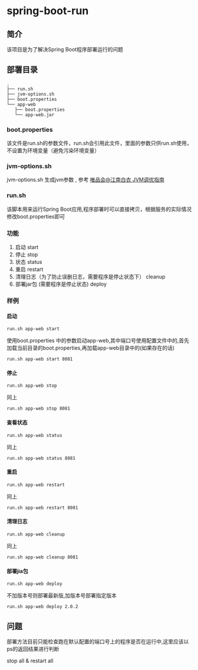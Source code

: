 # spring-boot-run

## 简介
该项目是为了解决Spring Boot程序部署运行的问题

## 部署目录

```
.
├── run.sh
├── jvm-options.sh
├── boot.properties
└── app-web
   ├── boot.properties
   └── app-web.jar
```

### boot.properties
该文件是run.sh的参数文件，run.sh会引用此文件，里面的参数只供run.sh使用，不设置为环境变量（避免污染环境变量）

### jvm-options.sh
jvm-options.sh 生成jvm参数 , 参考 [唯品会@江南白衣 JVM调优指南](https://github.com/vipshop/vjtools/blob/master/vjstar/src/main/script/jvm-options/jvm-options.sh)

### run.sh
该脚本用来运行Spring Boot应用,程序部署时可以直接拷贝，根据服务的实际情况修改boot.properties即可

### 功能
1. 启动 start
2. 停止 stop
3. 状态 status
4. 重启 restart
5. 清理日志（为了防止误删日志，需要程序是停止状态下） cleanup
6. 部署jar包 (需要程序是停止状态)  deploy

### 样例

#### 启动
```
run.sh app-web start

```
使用boot.properties 中的参数启动app-web,其中端口号使用配置文件中的,首先加载当前目录的boot.properties,再加载app-web目录中的(如果存在的话)

```
run.sh app-web start 8081

```

#### 停止
```
run.sh app-web stop

```
同上

```
run.sh app-web stop 8081

```

#### 查看状态
```
run.sh app-web status

```
同上

```
run.sh app-web status 8081

```

#### 重启
```
run.sh app-web restart

```
同上

```
run.sh app-web restart 8081

```

#### 清理日志
```
run.sh app-web cleanup

```
同上

```
run.sh app-web cleanup 8081

```

#### 部署jia包
```
run.sh app-web deploy

```
不加版本号则部署最新版,加版本号部署指定版本

```
run.sh app-web deploy 2.0.2

```


## 问题
部署方法目前只能检查跑在默认配置的端口号上的程序是否在运行中,这里应该以ps的返回结果进行判断

stop all & restart all



